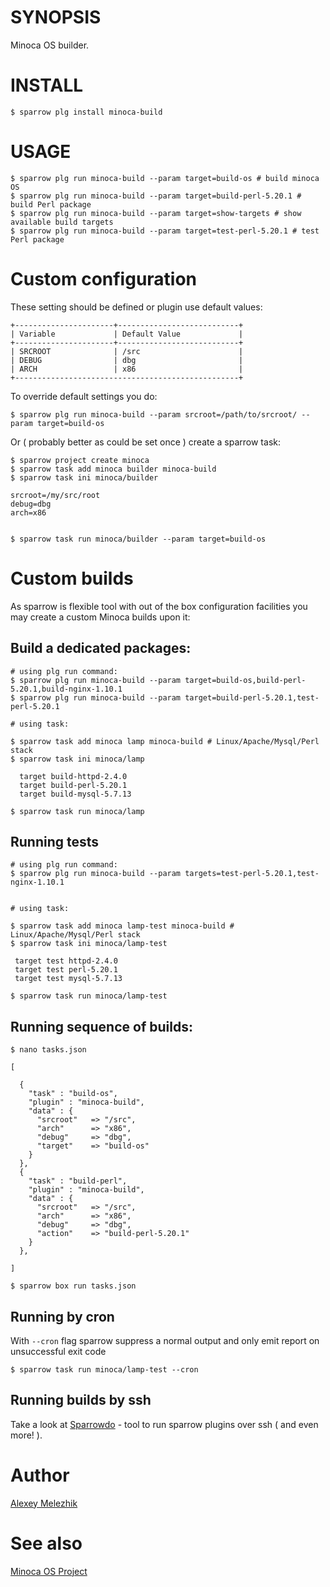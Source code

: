 # SYNOPSIS

Minoca OS builder.


# INSTALL

    $ sparrow plg install minoca-build


# USAGE


    $ sparrow plg run minoca-build --param target=build-os # build minoca OS
    $ sparrow plg run minoca-build --param target=build-perl-5.20.1 # build Perl package
    $ sparrow plg run minoca-build --param target=show-targets # show available build targets
    $ sparrow plg run minoca-build --param target=test-perl-5.20.1 # test Perl package

# Custom configuration

These setting should be defined or plugin use default values:

    +----------------------+---------------------------+
    | Variable             | Default Value             |
    +----------------------+---------------------------+
    | SRCROOT              | /src                      |
    | DEBUG                | dbg                       |
    | ARCH                 | x86                       |
    +--------------------------------------------------+


To override default settings you do:

    $ sparrow plg run minoca-build --param srcroot=/path/to/srcroot/ --param target=build-os

Or ( probably better as could be set once ) create a sparrow task:

    $ sparrow project create minoca
    $ sparrow task add minoca builder minoca-build
    $ sparrow task ini minoca/builder
    
    srcroot=/my/src/root
    debug=dbg
    arch=x86


    $ sparrow task run minoca/builder --param target=build-os


# Custom builds 

As sparrow is flexible tool with out of the box configuration facilities you may create a custom Minoca builds upon it:


## Build a dedicated packages:


    # using plg run command:
    $ sparrow plg run minoca-build --param target=build-os,build-perl-5.20.1,build-nginx-1.10.1
    $ sparrow plg run minoca-build --param target=build-perl-5.20.1,test-perl-5.20.1

    # using task:

    $ sparrow task add minoca lamp minoca-build # Linux/Apache/Mysql/Perl stack
    $ sparrow task ini minoca/lamp

      target build-httpd-2.4.0
      target build-perl-5.20.1
      target build-mysql-5.7.13

    $ sparrow task run minoca/lamp

## Running tests

    # using plg run command:
    $ sparrow plg run minoca-build --param targets=test-perl-5.20.1,test-nginx-1.10.1


    # using task:

    $ sparrow task add minoca lamp-test minoca-build # Linux/Apache/Mysql/Perl stack
    $ sparrow task ini minoca/lamp-test

     target test httpd-2.4.0
     target test perl-5.20.1
     target test mysql-5.7.13

    $ sparrow task run minoca/lamp-test

## Running sequence of builds:


    $ nano tasks.json

    [
 
      {
        "task" : "build-os",
        "plugin" : "minoca-build",
        "data" : {
          "srcroot"   => "/src",
          "arch"      => "x86", 
          "debug"     => "dbg",
          "target"    => "build-os"
        }
      },
      {
        "task" : "build-perl",
        "plugin" : "minoca-build",
        "data" : {
          "srcroot"   => "/src",
          "arch"      => "x86", 
          "debug"     => "dbg",
          "action"    => "build-perl-5.20.1"
        }
      },
 
    ]

    $ sparrow box run tasks.json


## Running by cron

With `--cron` flag sparrow suppress a normal output and only emit report on unsuccessful exit code

    $ sparrow task run minoca/lamp-test --cron

## Running builds by ssh

Take a look at [Sparrowdo](http://github.com/melezhik/sparrowdo/) - tool to run sparrow plugins over ssh ( and even more! ).


# Author

[Alexey Melezhik](mailto:melezhik@gmail.com)
  

# See also

[Minoca OS Project](http://minocacorp.com/)

    
 
